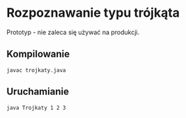 # Rozpoznawanie typu trójkąta
Prototyp - nie zaleca się używać na produkcji.

## Kompilowanie
`javac trojkaty.java`

## Uruchamianie
`java Trojkaty 1 2 3`
